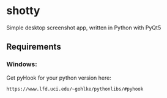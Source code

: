 # shotty
Simple desktop screenshot app, written in Python with PyQt5


## Requirements

### Windows:

Get pyHook for your python version here:

    https://www.lfd.uci.edu/~gohlke/pythonlibs/#pyhook